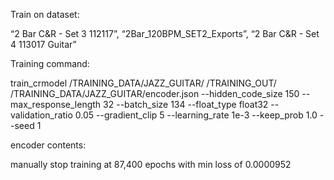 
Train on dataset:

“2 Bar C&R - Set 3 112117”, “2Bar_120BPM_SET2_Exports”, “2 Bar C&R - Set 4 113017 Guitar”

Training command:

train_crmodel /TRAINING_DATA/JAZZ_GUITAR/ /TRAINING_OUT/ /TRAINING_DATA/JAZZ_GUITAR/encoder.json --hidden_code_size 150 --max_response_length 32 --batch_size 134 --float_type float32 --validation_ratio 0.05 --gradient_clip 5 --learning_rate 1e-3 --keep_prob 1.0 --seed 1

encoder contents:



manually stop training at 87,400 epochs with min loss of 0.0000952

